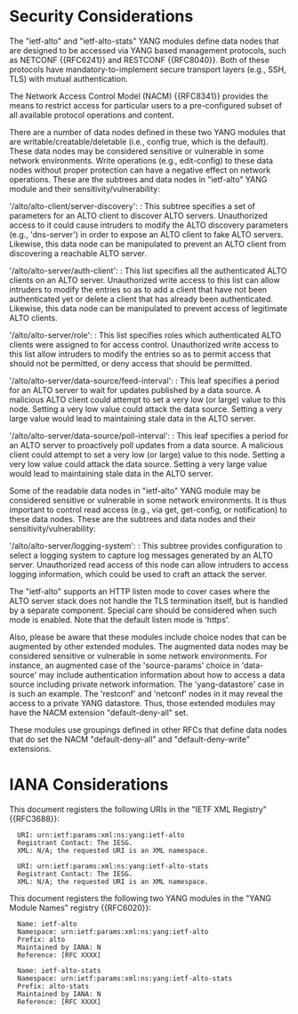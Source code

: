 # Security Considerations

The "ietf-alto" and "ietf-alto-stats" YANG modules define data nodes that are designed to be accessed
via YANG based management protocols, such as NETCONF {{RFC6241}} and RESTCONF
{{RFC8040}}. Both of these protocols have mandatory-to-implement secure
transport layers (e.g., SSH, TLS) with mutual authentication.

The Network Access Control Model (NACM) {{RFC8341}} provides the means to
restrict access for particular users to a pre-configured subset of all
available protocol operations and content.

There are a number of data nodes defined in these two YANG modules that are
writable/creatable/deletable (i.e., config true, which is the default).
These data nodes may be considered sensitive or vulnerable in some network environments.
Write operations (e.g., edit-config) to these data nodes without proper protection
can have a negative effect on network operations. These are the subtrees and data
nodes in "ietf-alto" YANG module and their sensitivity/vulnerability:

  '/alto/alto-client/server-discovery':
  : This subtree specifies a set of parameters for an ALTO client to discover ALTO servers.
  Unauthorized access to it could cause intruders to modify the ALTO discovery
  parameters (e.g., 'dns-server') in order to expose an ALTO client to fake ALTO servers. Likewise, this data node can be manipulated to prevent an ALTO client from discovering a reachable ALTO server.

  '/alto/alto-server/auth-client':
  : This list specifies all the authenticated ALTO clients on an ALTO server.
  Unauthorized write access to this list can allow intruders to modify the entries
  so as to add a client that have not been authenticated yet or delete a client
  that has already been authenticated. Likewise, this data node can be manipulated to prevent access of legitimate ALTO clients.

  '/alto/alto-server/role':
  : This list specifies roles which authenticated ALTO clients were assigned to for
  access control. Unauthorized write access to this list allow intruders to
  modify the entries so as to permit access that should not be permitted, or deny
  access that should be permitted.

  '/alto/alto-server/data-source/feed-interval':
  : This leaf specifies a period for an ALTO server to wait for updates published
  by a data source. A malicious ALTO client could attempt to set a very low (or large)
  value to this node. Setting a very low value could attack the data source.
  Setting a very large value would lead to maintaining stale data in the ALTO server.

  '/alto/alto-server/data-source/poll-interval':
  : This leaf specifies a period for an ALTO server to proactively poll updates
  from a data source. A malicious client could attempt to set a very low (or large)
  value to this node. Setting a very low value could attack the data source.
   Setting a very large value would lead to maintaining stale data in the ALTO server.

Some of the readable data nodes in "ietf-alto" YANG module may be considered
sensitive or vulnerable in some network environments. It is thus important to
control read access (e.g., via get, get-config, or notification) to these data
nodes. These are the subtrees and data nodes and their sensitivity/vulnerability:

  '/alto/alto-server/logging-system':
  : This subtree provides configuration to select a logging system to capture log
  messages generated by an ALTO server. Unauthorized read access of this node
  can allow intruders to access logging information, which could be used to craft
  an attack the server.

The "ietf-alto" supports an HTTP listen mode to cover cases where the ALTO
server stack does not handle the TLS termination itself, but is handled by a
separate component. Special care should be considered when such mode is
enabled. Note that the default listen mode is 'https'.

Also, please be aware that these modules include choice nodes that can be augmented
by other extended modules. The augmented data nodes may be considered sensitive
or vulnerable in some network environments. For instance, an augmented case of
the 'source-params' choice in 'data-source' may include authentication
information about how to access a data source including private network
information. The 'yang-datastore' case in [](#example-data-source) is such an
example. The 'restconf' and 'netconf' nodes in it may reveal the access to a
private YANG datastore. Thus, those extended modules may have the NACM
extension "default-deny-all" set.

These modules use groupings defined in other RFCs that
define data nodes that do set the NACM "default-deny-all" and
"default-deny-write" extensions.

# IANA Considerations

This document registers the following URIs in the "IETF XML Registry" {{RFC3688}}:

      URI: urn:ietf:params:xml:ns:yang:ietf-alto
      Registrant Contact: The IESG.
      XML: N/A; the requested URI is an XML namespace.

      URI: urn:ietf:params:xml:ns:yang:ietf-alto-stats
      Registrant Contact: The IESG.
      XML: N/A; the requested URI is an XML namespace.

This document registers the following two YANG modules in the "YANG Module Names" registry
{{RFC6020}}:

      Name: ietf-alto
      Namespace: urn:ietf:params:xml:ns:yang:ietf-alto
      Prefix: alto
      Maintained by IANA: N
      Reference: [RFC XXXX]

      Name: ietf-alto-stats
      Namespace: urn:ietf:params:xml:ns:yang:ietf-alto-stats
      Prefix: alto-stats
      Maintained by IANA: N
      Reference: [RFC XXXX]

<!-- End of sections -->
